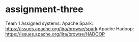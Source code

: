 # assignment-three

Team 1
Assigned systems:
Apache Spark: https://issues.apache.org/jira/browse/spark
Apache Hadoop: https://issues.apache.org/jira/browse/HADOOP
